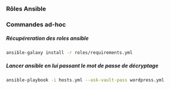 ### Rôles Ansible

### Commandes ad-hoc
##### Récupéreration des roles ansible
```bash
ansible-galaxy install -r roles/requirements.yml
```

##### Lancer ansible en lui passant le mot de passe de décryptage
```bash
ansible-playbook -i hosts.yml --ask-vault-pass wordpress.yml
```